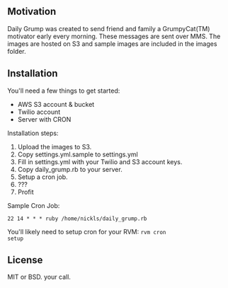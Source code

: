 
## Motivation

Daily Grump was created to send friend and family a GrumpyCat(TM) motivator early every morning. These messages are sent over MMS. The images are hosted on S3 and sample images are included in the images folder.

## Installation

You'll need a few things to get started:
* AWS S3 account & bucket
* Twilio account
* Server with CRON

Installation steps:

1. Upload the images to S3.
2. Copy settings.yml.sample to settings.yml
3. Fill in settings.yml with your Twilio and S3 account keys.
4. Copy daily_grump.rb to your server.
5. Setup a cron job.
6. ???
7. Profit

Sample Cron Job:
```
22 14 * * * ruby /home/nickls/daily_grump.rb
```

You'll likely need to setup cron for your RVM:
<code>rvm cron setup</code>

## License

MIT or BSD. your call.
